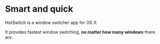 # Smart and quick

HotSwitch is a window switcher app for OS X.

It provides fastest window switching, **no matter how many windows** there are.

